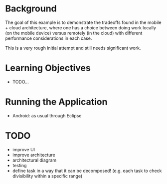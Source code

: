 # Background

The goal of this example is to demonstrate the tradeoffs found in
the mobile + cloud architecture, where one has a choice between
doing work locally (on the mobile device) versus remotely (in 
the cloud) with different performance considerations in each case.

This is a very rough initial attempt and still needs significant work.

# Learning Objectives

* TODO...

# Running the Application

* Android: as usual through Eclipse

# TODO

* improve UI
* improve architecture
* architectural diagram
* testing
* define task in a way that it can be decomposed! 
  (e.g. each task to check divisibility within a specific range)
